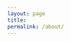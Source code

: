 ```yaml
---
layout: page
title:
permalink: /about/
---
```


<object data="http://sachinshrestha.github.io/CV.pdf" type="application/pdf" width="1200px" height="5000px">
